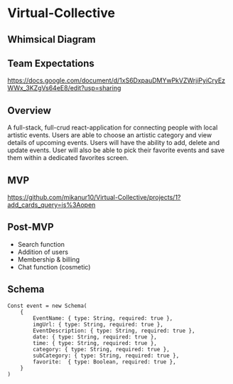 # Virtual-Collective

## Whimsical Diagram

## Team Expectations

https://docs.google.com/document/d/1xS6DxpauDMYwPkVZWrjiPyiCryEzWWx_3KZgVs64eE8/edit?usp=sharing

## Overview

A full-stack, full-crud react-application for connecting people with local artistic events. Users are able to choose an artistic category and view details of upcoming events. Users will have the ability to add, delete and update events. User will also be able to pick their favorite events and save them within a dedicated favorites screen.

## MVP

https://github.com/mikanur10/Virtual-Collective/projects/1?add_cards_query=is%3Aopen

## Post-MVP

- Search function
- Addition of users
- Membership & billing
- Chat function (cosmetic)

## Schema

```
Const event = new Schema(
	{
		EventName: { type: String, required: true },
		imgUrl: { type: String, required: true },
		EventDescription: { type: String, required: true },
		date: { type: String, required: true },
		time: { type: String, required: true },
		category: { type: String, required: true },
		subCategory: { type: String, required: true },
		favorite:  { type: Boolean, required: true },
	}
)

```
